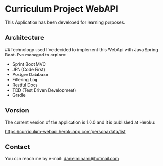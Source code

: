 # Curriculum Project WebAPI

This Application has been developed for learning purposes. 

## Architecture


##Technology used
I've decided to implement this WebApi with Java Spring Boot. I've managed to explore:  
  - Sprint Boot MVC
  - JPA (Code First)
  - Postgre Database
  - Filtering Log
  - Restful Docs
  - TDD (Test Driven Development)
  - Gradle

## Version
The current version of the application is 1.0.0 and it is published at Heroku: 

https://curriculum-webapi.herokuapp.com/personaldata/list

## Contact
You can reach me by e-mail: danielminami@hotmail.com
